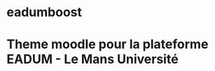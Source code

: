 eadumboost
===========================================


# Theme moodle pour la plateforme EADUM - Le Mans Université
